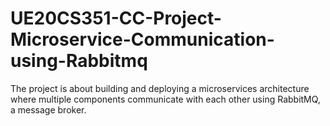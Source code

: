 # UE20CS351-CC-Project-Microservice-Communication-using-Rabbitmq
The project is about building and deploying a microservices architecture where multiple components communicate with each other using RabbitMQ, a message broker.
